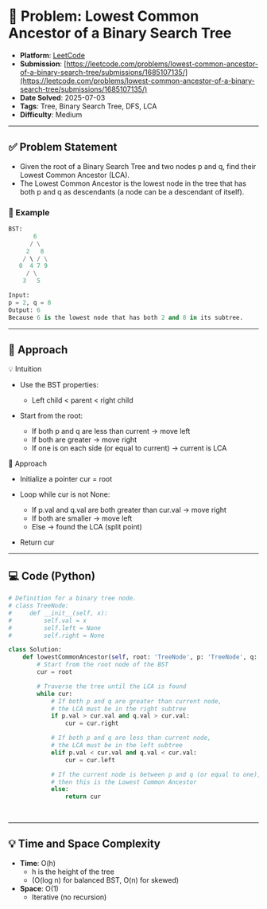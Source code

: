 # 🧲 Problem: Lowest Common Ancestor of a Binary Search Tree

- **Platform**: [LeetCode](https://leetcode.com/problems/lowest-common-ancestor-of-a-binary-search-tree/description/)
- **Submission**: [https://leetcode.com/problems/lowest-common-ancestor-of-a-binary-search-tree/submissions/1685107135/](https://leetcode.com/problems/lowest-common-ancestor-of-a-binary-search-tree/submissions/1685107135/)
- **Date Solved**: 2025-07-03
- **Tags**: Tree, Binary Search Tree, DFS, LCA
- **Difficulty**: Medium

---

## ✅ Problem Statement
- Given the root of a Binary Search Tree and two nodes p and q, find their Lowest Common Ancestor (LCA).
- The Lowest Common Ancestor is the lowest node in the tree that has both p and q as descendants (a node can be a descendant of itself).

### 📌 Example
```python
BST:
       6
      / \
     2   8
    / \ / \
   0  4 7 9
     / \
    3   5

Input:
p = 2, q = 8
Output: 6
Because 6 is the lowest node that has both 2 and 8 in its subtree.
```
---

## 🚀 Approach
💡 Intuition
- Use the BST properties:
   - Left child < parent < right child

- Start from the root:
   - If both p and q are less than current → move left
   - If both are greater → move right
   - If one is on each side (or equal to current) → current is LCA

👣 Approach
- Initialize a pointer cur = root
- Loop while cur is not None:
   - If p.val and q.val are both greater than cur.val → move right
   - If both are smaller → move left
   - Else → found the LCA (split point)

- Return cur
---

## 💻 Code (Python)

```python
# Definition for a binary tree node.
# class TreeNode:
#     def __init__(self, x):
#         self.val = x
#         self.left = None
#         self.right = None

class Solution:
    def lowestCommonAncestor(self, root: 'TreeNode', p: 'TreeNode', q: 'TreeNode') -> 'TreeNode':
        # Start from the root node of the BST
        cur = root

        # Traverse the tree until the LCA is found
        while cur:
            # If both p and q are greater than current node,
            # the LCA must be in the right subtree
            if p.val > cur.val and q.val > cur.val:
                cur = cur.right

            # If both p and q are less than current node,
            # the LCA must be in the left subtree
            elif p.val < cur.val and q.val < cur.val:
                cur = cur.left

            # If the current node is between p and q (or equal to one),
            # then this is the Lowest Common Ancestor
            else:
                return cur
     
        
```

---

## 💡 Time and Space Complexity
- **Time**: O(h)
    - h is the height of the tree
    - (O(log n) for balanced BST, O(n) for skewed)
- **Space**: O(1)
    - Iterative (no recursion)
